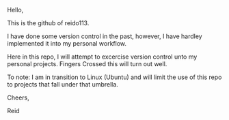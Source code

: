 Hello,

This is the github of reido113.

I have done some version control in the past, however, I have hardley implemented it into my personal workflow.

Here in this repo, I will attempt to excercise version control unto my personal projects. Fingers Crossed this will turn out well.

To note: I am in transition to Linux (Ubuntu) and will limit the use of this repo to projects that fall under that umbrella.

Cheers,

Reid

<!---
reido113/reido113 is a ✨ special ✨ repository because its `README.md` (this file) appears on your GitHub profile.
You can click the Preview link to take a look at your changes.
--->
